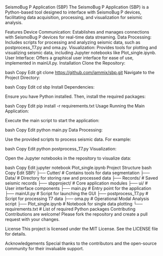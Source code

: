 SeismoBug P Application (SBP)
The SeismoBug P Application (SBP) is a Python-based tool designed to interface with SeismoBug P devices, facilitating data acquisition, processing, and visualization for seismic analysis.

Features
Device Communication: Establishes and manages connections with SeismoBug P devices for real-time data streaming.
Data Processing: Includes scripts for processing and analyzing seismic data, such as postprocess_T7.py and oma.py.
Visualization: Provides tools for plotting and visualizing seismic data, including Jupyter notebooks like Plot_single.ipynb.
User Interface: Offers a graphical user interface for ease of use, implemented in mainUI.py.
Installation
Clone the Repository:

bash
Copy
Edit
git clone https://github.com/iammix/sbp.git
Navigate to the Project Directory:

bash
Copy
Edit
cd sbp
Install Dependencies:

Ensure you have Python installed. Then, install the required packages:

bash
Copy
Edit
pip install -r requirements.txt
Usage
Running the Main Application:

Execute the main script to start the application:

bash
Copy
Edit
python main.py
Data Processing:

Use the provided scripts to process seismic data. For example:

bash
Copy
Edit
python postprocess_T7.py
Visualization:

Open the Jupyter notebooks in the repository to visualize data:

bash
Copy
Edit
jupyter notebook Plot_single.ipynb
Project Structure
bash
Copy
Edit
SBP/
├── Cutter/                     # Contains tools for data segmentation
├── Data/                       # Directory for storing raw and processed data
├── Records/                    # Saved seismic records
├── sbpproject/                 # Core application modules
├── ui/                         # User interface components
├── main.py                     # Entry point for the application
├── mainUI.py                   # Script for launching the GUI
├── postprocess_T7.py           # Script for processing T7 data
├── oma.py                      # Operational Modal Analysis script
├── Plot_single.ipynb           # Notebook for single data plotting
└── requirements.txt            # List of required Python packages
Contributing
Contributions are welcome! Please fork the repository and create a pull request with your changes.

License
This project is licensed under the MIT License. See the LICENSE file for details.

Acknowledgements
Special thanks to the contributors and the open-source community for their invaluable support.
